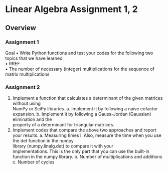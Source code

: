 # Linear Algebra Assignment 1, 2

## Overview
### Assignment 1
Goal
• Write Python functions and test your codes for the following two topics that we have learned:  
• RREF  
• The number of necessary (integer) multiplications for the sequence of matrix multiplications  
### Assignment 2
1) Implement	a	function	that	calculates	a	determinant of	the	given	matrices	without	using	
NumPy	or	SciPy	libraries.
a. Implement	it	by	following	a	naïve	cofactor	expansion.
b. Implement	 it	 by	 following	 a	 Gauss-Jordan	 (Gaussian)	 elimination and	 the	
property	of	a	determinant	for	triangular	matrices.
2) Implement	codes	that	compare the	above	two	approaches and	report	your	results.
a. Measuring	times
i. Also, measure	the	time	when	you	use	the	det	function	in	the	numpy	
library	 (numpy.linalg.det) to	 compare	 it with	 your	
implementations. This	is	the	only	part	that	you	can	use	the	built-in	
function	in	the	numpy	library.
b. Number	of	multiplications	and	additions
c. Number	of	cycles
